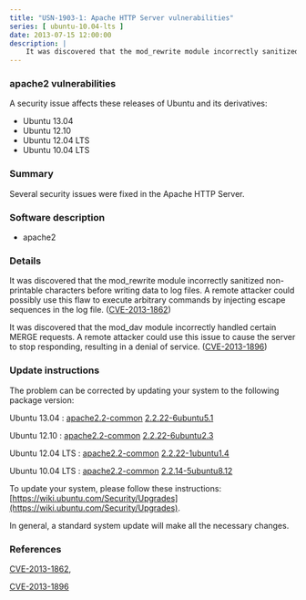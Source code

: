```yaml
---
title: "USN-1903-1: Apache HTTP Server vulnerabilities"
series: [ ubuntu-10.04-lts ]
date: 2013-07-15 12:00:00
description: |
    It was discovered that the mod_rewrite module incorrectly sanitized non- printable characters before writing data to log files. A remote attacker could possibly use this flaw to execute arbitrary commands by injecting escape sequences in the log file. ([CVE-2013-1862](http://people.ubuntu.com/~ubuntu-security/cve/CVE-2013-1862))
--- 
```

 
### apache2 vulnerabilities

A security issue affects these releases of Ubuntu and its derivatives:

* Ubuntu 13.04
* Ubuntu 12.10
* Ubuntu 12.04 LTS
* Ubuntu 10.04 LTS

### Summary

Several security issues were fixed in the Apache HTTP Server. 

### Software description

* apache2 

### Details

It was discovered that the mod_rewrite module incorrectly sanitized non- printable characters before writing data to log files. A remote attacker could possibly use this flaw to execute arbitrary commands by injecting escape sequences in the log file. ([CVE-2013-1862](http://people.ubuntu.com/~ubuntu-security/cve/CVE-2013-1862))

It was discovered that the mod_dav module incorrectly handled certain MERGE requests. A remote attacker could use this issue to cause the server to stop responding, resulting in a denial of service. ([CVE-2013-1896](http://people.ubuntu.com/~ubuntu-security/cve/CVE-2013-1896)) 

### Update instructions

The problem can be corrected by updating your system to the following package version:

Ubuntu 13.04
 : [apache2.2-common](https://launchpad.net/ubuntu/+source/apache2) <span> [2.2.22-6ubuntu5.1](https://launchpad.net/ubuntu/+source/apache2/2.2.22-6ubuntu5.1) </span> 

Ubuntu 12.10
 : [apache2.2-common](https://launchpad.net/ubuntu/+source/apache2) <span> [2.2.22-6ubuntu2.3](https://launchpad.net/ubuntu/+source/apache2/2.2.22-6ubuntu2.3) </span> 

Ubuntu 12.04 LTS
 : [apache2.2-common](https://launchpad.net/ubuntu/+source/apache2) <span> [2.2.22-1ubuntu1.4](https://launchpad.net/ubuntu/+source/apache2/2.2.22-1ubuntu1.4) </span> 

Ubuntu 10.04 LTS
 : [apache2.2-common](https://launchpad.net/ubuntu/+source/apache2) <span> [2.2.14-5ubuntu8.12](https://launchpad.net/ubuntu/+source/apache2/2.2.14-5ubuntu8.12) </span> 

To update your system, please follow these instructions: [https://wiki.ubuntu.com/Security/Upgrades](https://wiki.ubuntu.com/Security/Upgrades).

In general, a standard system update will make all the necessary changes. 

### References

 [CVE-2013-1862](http://people.ubuntu.com/~ubuntu-security/cve/CVE-2013-1862), 

 [CVE-2013-1896](http://people.ubuntu.com/~ubuntu-security/cve/CVE-2013-1896)
 
